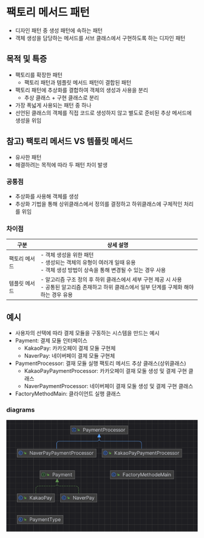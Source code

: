 # 팩토리 메서드 패턴
- 디자인 패턴 중 생성 패턴에 속하는 패턴
- 객체 생성을 담당하는 메서드를 서브 클래스에서 구현하도록 하는 디자인 패턴

## 목적 및 특증
- 팩토리를 확장한 패턴
  - 팩토리 패턴과 템플릿 메서드 패턴이 결합된 패턴
- 팩토리 패턴에 추상화를 결합하여 객체의 생성과 사용을 분리
  - 추상 클래스 + 구현 클래스로 분리
- 가장 폭넓게 사용되는 패턴 중 하나
- 선언된 클래스의 객체를 직접 코드로 생성하지 않고 별도로 준비된 추상 메서드에 생성을 위임


## 참고) 팩토리 메서드 VS 템플릿 메서드
- 유사한 패턴
- 해결하려는 목적에 따라 두 패턴 차이 발생

### 공통점
- 추상화를 사용해 객체를 생성
- 추상화 기법을 통해 상위클래스에서 정의를 결정하고 하위클래스에 구체적인 처리를 위임

### 차이점
| 구분      | 상세 설명                                                                                     |
|---------|-------------------------------------------------------------------------------------------|
| 팩토리 메서드 | - 객체 생성을 위한 패턴<br/>- 생성되는 객체의 유형이 여러개 일때 유용<br/>- 객체 생성 방법이 상속을 통해 변경될 수 있는 경우 사용         |
| 템플릿 메서드 | - 알고리즘 구조 정의 후 하위 클래스에서 세부 구현 제공 시 사용<br/>- 공통된 알고리즘 존재하고 하위 클래스에서 일부 단계를 구체화 해야 하는 경우 유용 |


## 예시
- 사용자의 선택에 따라 결제 모듈을 구동하는 시스템을 만드는 예시
- Payment: 결제 모듈 인터페이스
  - KakaoPay: 카카오페이 결제 모듈 구현체
  - NaverPay: 네이버페이 결제 모듈 구현체
- PaymentProcessor: 결재 모듈 실행 팩토리 메서드 추상 클래스(상위클래스)
  - KakaoPayPaymentProcessor: 카카오페이 결재 모둘 생성 및 결제 구현 클래스
  - NaverPaymentProcessor: 네이버페이 결재 모둘 생성 및 결제 구현 클래스
- FactoryMethodMain: 클라이언트 실행 클래스

### diagrams
![img.png](img.png)
